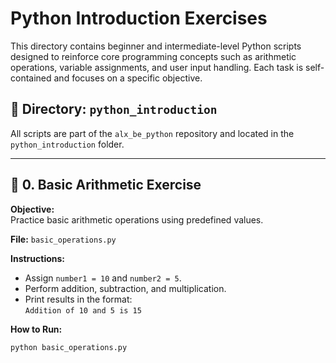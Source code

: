 # Python Introduction Exercises

This directory contains beginner and intermediate-level Python scripts designed to reinforce core programming concepts such as arithmetic operations, variable assignments, and user input handling. Each task is self-contained and focuses on a specific objective.

## 📁 Directory: `python_introduction`

All scripts are part of the `alx_be_python` repository and located in the `python_introduction` folder.

---

## 🧮 0. Basic Arithmetic Exercise

**Objective:**  
Practice basic arithmetic operations using predefined values.

**File:** `basic_operations.py`

**Instructions:**

- Assign `number1 = 10` and `number2 = 5`.
- Perform addition, subtraction, and multiplication.
- Print results in the format:  
  `Addition of 10 and 5 is 15`

**How to Run:**

```bash
python basic_operations.py
```
